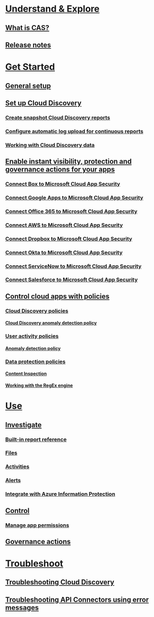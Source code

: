 # [Understand & Explore](what-is-cloud-app-security.md)
## [What is CAS?](what-is-cloud-app-security.md)
## [Release notes](release-notes.md)
# [Get Started](getting-started-with-cloud-app-security.md)
## [General setup](general-setup.md)
## [Set up Cloud Discovery](set-up-cloud-discovery.md)
### [Create snapshot Cloud Discovery reports](create-snapshot-cloud-discovery-reports.md)
### [Configure automatic log upload for continuous reports](configure-automatic-log-upload-for-continuous-reports.md)
### [Working with Cloud Discovery data](working-with-cloud-discovery-data.md)
## [Enable instant visibility, protection and governance actions for your apps](enable-instant-visibility-protection-and-governance-actions-for-your-apps.md)
### [Connect Box to Microsoft Cloud App Security](connect-box-to-microsoft-cloud-app-security.md)
### [Connect Google Apps to Microsoft Cloud App Security](connect-google-apps-to-microsoft-cloud-app-security.md)
### [Connect Office 365 to Microsoft Cloud App Security](connect-office-365-to-microsoft-cloud-app-security.md)
### [Connect AWS to Microsoft Cloud App Security](connect-aws-to-microsoft-cloud-app-security.md)
### [Connect Dropbox to Microsoft Cloud App Security](connect-dropbox-to-microsoft-cloud-app-security.md)
### [Connect Okta to Microsoft Cloud App Security](connect-okta-to-microsoft-cloud-app-security.md)
### [Connect ServiceNow to Microsoft Cloud App Security](connect-servicenow-to-microsoft-cloud-app-security.md)
### [Connect Salesforce to Microsoft Cloud App Security](connect-salesforce-to-microsoft-cloud-app-security.md)
## [Control cloud apps with policies](control-cloud-apps-with-policies.md)
### [Cloud Discovery policies](cloud-discovery-policies.md)
#### [Cloud Discovery anomaly detection policy](cloud-discovery-anomaly-detection-policy.md)
### [User activity policies](user-activity-policies.md)
#### [Anomaly detection policy](anomaly-detection-policy.md)
### [Data protection policies](data-protection-policies.md)
#### [Content Inspection](content-inspection.md)
#### [Working with the RegEx engine](working-with-the-regex-engine.md)
# [Use](daily-activities-to-protect-your-cloud-environment.md)
## [Investigate](investigate.md)
### [Built-in report reference](built-in-report-reference.md)
### [Files](file-filters.md)
### [Activities](activity-filters.md)
### [Alerts](monitor-alerts.md)
### [Integrate with Azure Information Protection](azip-integration.md)
## [Control](control.md)
### [Manage app permissions](manage-app-permissions.md)
## [Governance actions](governance-actions.md)
# [Troubleshoot](troubleshooting.md)
## [Troubleshooting Cloud Discovery](troubleshooting-cloud-discovery.md)
## [Troubleshooting API Connectors using error messages](troubleshooting-api-connectors-using-error-messages.md)